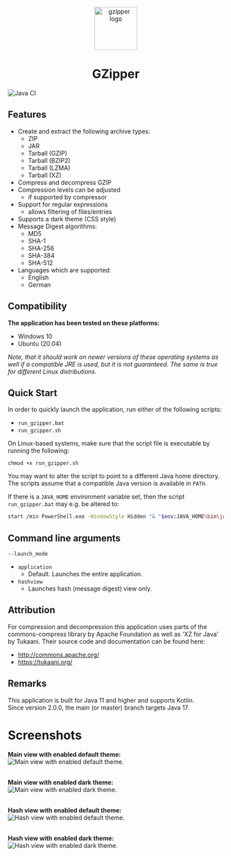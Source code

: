 <p align="center">
  <img alt="gzipper logo" src="./src/main/resources/images/icon_256.png" width="100px" />
  <h1 align="center">GZipper</h1>
</p>

![Java CI](https://github.com/turbolocust/GZipper/workflows/Java%20CI/badge.svg?branch=master)

## Features

* Create and extract the following archive types:
  - ZIP
  - JAR
  - Tarball (GZIP)
  - Tarball (BZIP2)
  - Tarball (LZMA)
  - Tarball (XZ)
* Compress and decompress GZIP
* Compression levels can be adjusted
  - if supported by compressor
* Support for regular expressions
  - allows filtering of files/entries
* Supports a dark theme (CSS style)
* Message Digest algorithms:
  - MD5
  - SHA-1
  - SHA-256
  - SHA-384
  - SHA-512
* Languages which are supported:
  - English
  - German

## Compatibility

<b>The application has been tested on these platforms:</b>
 * Windows 10
 * Ubuntu (20.04)

*Note, that it should work on newer versions of these operating systems as well if a compatible JRE is used, but it is not guaranteed. The same is true for different Linux distributions.*

## Quick Start

In order to quickly launch the application, run either of the following scripts:
* `run_gzipper.bat`
* `run_gzipper.sh`

On Linux-based systems, make sure that the script file is executable by running the following:

```shell
chmod +x run_gzipper.sh
```

You may want to alter the script to point to a different Java home directory.<br />
The scripts assume that a compatible Java version is available in `PATH`.<br />

If there is a `JAVA_HOME` environment variable set, then the script `run_gzipper.bat` may e.g. be altered to:

```bash
start /min PowerShell.exe -WindowStyle Hidden "& "$env:JAVA_HOME\bin\java" --module-path ..."
```

## Command line arguments

`--launch_mode`
- `application`
  - Default. Launches the entire application.
- `hashview`
  - Launches hash (message digest) view only.

## Attribution

For compression and decompression this application uses parts of the commons-compress library by Apache Foundation as well as 'XZ for Java' by Tukaani. Their source code and documentation can be found here: 
  - <a href>http://commons.apache.org/</a>
  - <a href>https://tukaani.org/</a>

## Remarks

This application is built for Java 11 and higher and supports Kotlin.<br />
Since version 2.0.0, the main (or master) branch targets Java 17.

# Screenshots

<b>Main view with enabled default theme:</b><br />
![Main view with enabled default theme.](./images/gzipper_gui_FX_mainView.PNG)

<br /><b>Main view with enabled dark theme:</b><br />
![Main view with enabled dark theme.](./images/gzipper_gui_FX_mainView_dark.PNG)

<br /><b>Hash view with enabled default theme:</b><br />
![Hash view with enabled default theme.](./images/gzipper_gui_FX_hashView.PNG)

<br /><b>Hash view with enabled dark theme:</b><br />
![Hash view with enabled dark theme.](./images/gzipper_gui_FX_hashView_dark.PNG)
